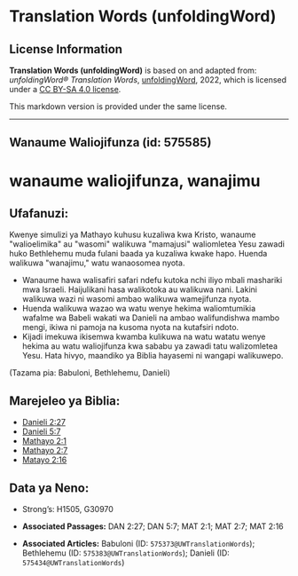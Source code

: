 # Translation Words (unfoldingWord)

## License Information

**Translation Words (unfoldingWord)** is based on and adapted from: _unfoldingWord® Translation Words_, [unfoldingWord](https://unfoldingword.org/utw), 2022, which is licensed under a [CC BY-SA 4.0 license](https://creativecommons.org/licenses/by-sa/4.0/legalcode.en).

This markdown version is provided under the same license.



--------------------------------

## Wanaume Waliojifunza (id: 575585)

wanaume waliojifunza, wanajimu
==============================

Ufafanuzi:
----------

Kwenye simulizi ya Mathayo kuhusu kuzaliwa kwa Kristo, wanaume "walioelimika" au "wasomi" walikuwa "mamajusi" waliomletea Yesu zawadi huko Bethlehemu muda fulani baada ya kuzaliwa kwake hapo. Huenda walikuwa "wanajimu," watu wanaosomea nyota.

* Wanaume hawa walisafiri safari ndefu kutoka nchi iliyo mbali mashariki mwa Israeli. Haijulikani hasa walikotoka au walikuwa nani. Lakini walikuwa wazi ni wasomi ambao walikuwa wamejifunza nyota.
* Huenda walikuwa wazao wa watu wenye hekima waliomtumikia wafalme wa Babeli wakati wa Danieli na ambao walifundishwa mambo mengi, ikiwa ni pamoja na kusoma nyota na kutafsiri ndoto.
* Kijadi imekuwa ikisemwa kwamba kulikuwa na watu watatu wenye hekima au watu waliojifunza kwa sababu ya zawadi tatu walizomletea Yesu. Hata hivyo, maandiko ya Biblia hayasemi ni wangapi walikuwepo.

(Tazama pia: Babuloni, Bethlehemu, Danieli)

Marejeleo ya Biblia:
--------------------

* [Danieli 2:27](https://ref.ly/Dan2:27)
* [Danieli 5:7](https://ref.ly/Dan5:7)
* [Mathayo 2:1](https://ref.ly/Matt2:1)
* [Mathayo 2:7](https://ref.ly/Matt2:7)
* [Matayo 2:16](https://ref.ly/Matt2:16)

Data ya Neno:
-------------

* Strong’s: H1505, G30970

* **Associated Passages:** DAN 2:27; DAN 5:7; MAT 2:1; MAT 2:7; MAT 2:16
* **Associated Articles:** Babuloni (ID: `575373@UWTranslationWords`); Bethlehemu (ID: `575383@UWTranslationWords`); Danieli (ID: `575434@UWTranslationWords`)

